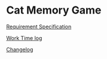 # Cat Memory Game

[Requirement Specification](https://github.com/ElliJohansson/memory-game/blob/master/documentation/requirement_specification.md)

[Work Time log](https://github.com/ElliJohansson/memory-game/blob/master/documentation/work_time_log.md)

[Changelog](https://github.com/ElliJohansson/memory-game/blob/master/documentation/changelog.md)
